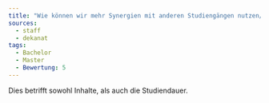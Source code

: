 ```yaml
---
title: "Wie können wir mehr Synergien mit anderen Studiengängen nutzen/ erzeugen?"
sources:
  - staff
  - dekanat
tags:
  - Bachelor
  - Master
  - Bewertung: 5
---
```


Dies betrifft sowohl Inhalte, als auch die Studiendauer.